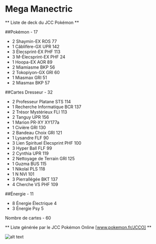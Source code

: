# Mega Manectric

** Liste de deck du JCC Pokémon **

##Pokémon - 17

* 2 Shaymin-EX ROS 77
* 1 Câblifère-GX UPR 142
* 3 Élecsprint-EX PHF 113
* 3 M-Élecsprint-EX PHF 24
* 1 Hoopa-EX AOR 89
* 2 Miamiasme BKP 56
* 2 Tokopiyon-GX GRI 60
* 1 Miasmax GRI 51
* 2 Miasmax BKP 57

##Cartes Dresseur - 32

* 2 Professeur Platane STS 114
* 1 Recherche Informatique BCR 137
* 2 Trésor Mystérieux FLI 113
* 2 Tanguy UPR 156
* 1 Marion PR-XY XY177a
* 1 Civière GRI 130
* 2 Bandeau Choix GRI 121
* 1 Lysandre FLF 90
* 3 Lien Spirituel Élecsprint PHF 100
* 3 Hyper Ball FLF 99
* 2 Cynthia UPR 119
* 2 Nettoyage de Terrain GRI 125
* 1 Guzma BUS 115
* 1 Nikolaï PLS 118
* 1 N NVI 101
* 3 Pierrallégée BKT 137
* 4 Cherche VS PHF 109

##Énergie - 11

* 8 Énergie Électrique  4
* 3 Énergie Psy  5

Nombre de cartes - 60

** Liste générée par le JCC Pokémon Online [www.pokemon.fr/JCCO] **

![alt text](img/MegaElecsprint.png)
